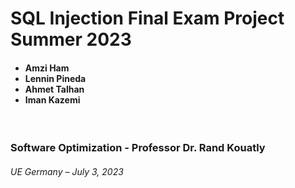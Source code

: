 <h1>SQL Injection Final Exam Project Summer 2023</h1>
<h4>
  <ul>
    <li>Amzi Ham</li>
    <li>Lennin Pineda</li>
    <li>Ahmet Talhan</li>
    <li>Iman Kazemi</li>
</ul>
</h4>
<br/>
<h3>Software Optimization - Professor Dr. Rand Kouatly</h3>
<h6>UE Germany – July 3, 2023</h6>
